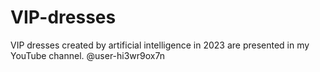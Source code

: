 # VIP-dresses
VIP dresses created by artificial intelligence in 2023 are presented in my YouTube channel. @user-hi3wr9ox7n
